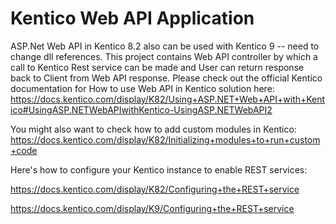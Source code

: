 # Kentico Web API Application
ASP.Net Web API in Kentico 8.2 also can be used with Kentico 9 -- need to change dll references. 
This project contains Web API controller by which a call to Kentico Rest service can be made and User can return response back to Client from Web API response. 
Please check out the official Kentico documentation for How to use Web API in Kentico solution here: 
https://docs.kentico.com/display/K82/Using+ASP.NET+Web+API+with+Kentico#UsingASP.NETWebAPIwithKentico-UsingASP.NETWebAPI2  

You might also want to check how to add custom modules in Kentico: 
https://docs.kentico.com/display/K82/Initializing+modules+to+run+custom+code

Here's how to configure your Kentico instance to enable REST services:

https://docs.kentico.com/display/K82/Configuring+the+REST+service

https://docs.kentico.com/display/K9/Configuring+the+REST+service
